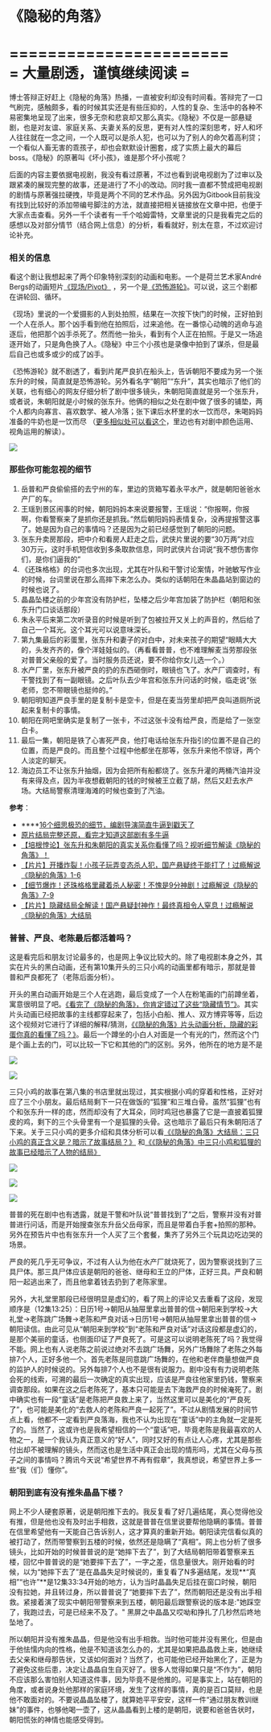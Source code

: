 # 《隐秘的角落》

=======================  
= 大量剧透，谨慎继续阅读  =  
=======================



博士答辩正好赶上《隐秘的角落》热播，一直被安利却没有时间看。答辩完了一口气刷完，感触颇多，看的时候其实还是有些压抑的，人性的复杂、生活中的各种不易密集地呈现了出来，很多无奈和悲哀却又那么真实。《隐秘》不仅是一部悬疑剧，也是对友谊、家庭关系、夫妻关系的反思，更有对人性的深刻思考，好人和坏人往往就在一念之间，一个人既可以是杀人犯，也可以为了别人的命欠着高利贷；一个看似人畜无害的乖孩子，却也会默默设计圈套，成了实质上最大的幕后boss。《隐秘》的原著叫《坏小孩》，谁是那个坏小孩呢？

后面的内容主要依据电视剧，我没有看过原著，不过也看到说电视剧为了过审以及跟紧凑的展现完整的故事，还是进行了不小的改动。同时我一直都不赞成把电视剧的剧情与原著强拉硬拽，毕竟是两个不同的艺术作品。另外因为Gitbook目前我没有找到比较好的添加带编号脚注的方法，就直接把相关链接放在文章中把，也便于大家点击查看。另外一千个读者有一千个哈姆雷特，文章里说的只是我看完之后的感想以及对部分情节（结合网上信息）的分析，看看就好，别太在意，不过欢迎讨论补充。

### 相关的信息

看这个剧让我想起来了两个印象特别深刻的动画和电影。一个是荷兰艺术家André Bergs的动画短片[《现场/Pivot》](https://www.bilibili.com/s/video/BV1pt411u7yq) ，另一个是[《恐怖游轮》](https://movie.douban.com/subject/3011051/)。可以说，这三个剧都在讲轮回、循环。

《现场》里说的一个爱摄影的人到处拍照，结果在一次按下快门的时候，正好拍到一个人在杀人。那个凶手看到他在拍照后，过来追他。在一番惊心动魄的逃命与追逐后，他把那个凶手杀死了。然而他一抬头，看到有个人正在拍照。于是又一场追逐开始了，只是角色换了人。《隐秘》中三个小孩也是录像中拍到了谋杀，但是最后自己也或多或少的成了凶手。

《恐怖游轮》就不剧透了，看到片尾严良扒在船头上，告诉朝阳不要成为另一个张东升的时候，简直就是恐怖游轮。另外看名字“朝阳”“东升”，其实也暗示了他们的关联，也有细心的网友仔细分析了剧中很多镜头，朱朝阳简直就是另一个张东升，或者说，朱朝阳就是小时候的张东升。他俩的相似之处在剧中做了很多的铺垫，两个人都内向寡言、喜欢数学、被人冷落；张下课后水杯里的水一饮而尽，朱喝妈妈准备的牛奶也是一饮而尽 （[更多相似处可以看这个](https://www.bilibili.com/video/BV1gz4y1X7LN/?spm_id_from=333.788.videocard.9)，里边也有对剧中颜色运用、视角运用的解读）。

![](.gitbook/assets/image%20%286%29.png)

### 那些你可能忽视的细节

1. 岳普和严良偷偷搭的去宁州的车，里边的货箱写着永平水产，就是朝阳爸爸水产厂的车。
2. 王瑶到景区闹事的时候，朝阳妈妈本来说要报警，王瑶说：“你报啊，你报啊，你看警察来了是抓你还是抓我。”然后朝阳妈妈表情复杂，没再提报警这事了。她是因为自己的事情吗？还是因为之前已经感觉到了朝阳的问题。
3. 张东升卖房那段，把中介和看房人赶走之后，武侠片里说的要“30万两”对应30万元，这时手机短信收到多条取款信息，同时武侠片台词说“我不想伤害你们，是你们逼我的”
4. 《还珠格格》的台词也多次出现，尤其在叶队和干警讨论案情，叶驰敏写作业的时候，台词里说在那么高摔下来怎么办。类似的话朝阳在朱晶晶站到窗边的时候也说了。
5. 晶晶坠楼之前的少年宫没有防护栏，坠楼之后少年宫加装了防护栏（朝阳和张东升门口谈话那段）
6. 朱永平后来第二次听录音的时候是听到了包被拉开又关上的声音的，然后给了自己一个耳光。这个耳光可以说意味深长。
7. 第九集最后的彩蛋里，张东升和妻子的对白中，对未来孩子的期望“眼睛大大的，头发齐齐的，像个洋娃娃似的。（再看看普普，也不难理解麦当劳那段张对普普父亲般的爱了。当时服务员还说，要不你给你女儿选一个。）
8. 水产厂里，张东升被严良的扔的东西砸倒时，眼镜也飞了。水产厂调查时，有干警找到了有一副眼镜。之后叶队去少年宫和张东升问话的时候，临走说“张老师，您不带眼镜也挺帅的。”
9. 朝阳明知道严良手里的是复制卡是空卡，但是在麦当劳里却把严良叫道厕所说起来复制卡的事情。
10. 朝阳在网吧里确实是复制了一张卡，不过这张卡没有给严良，而是给了一张空白卡。
11. 最后一集，朝阳是铁了心害死严良，他打电话给张东升指引的位置不是自己的位置，而是严良的。而且整个过程中他都坐在那等，张东升来他不惊讶，两个人淡定的聊天。
12. 海边员工不让张东升抽烟，因为会把所有船都烧了。张东升灌的两桶汽油并没有来得及点，因为半夜想截朝阳的钱的时候被王立截了胡，然后又赶去水产场。大结局警察清理海滩的时候也查到了汽油。

**参考**：

* \*\*\*\*[16个细思极恐的细节，编剧导演简直牛逼到戳天了](https://www.bilibili.com/video/BV1BK4y147CL/?spm_id_from=333.788.videocard.2)
* [原片结局完整还原，看完才知道这部剧有多牛逼](https://www.bilibili.com/video/BV1Zk4y1z7uK/?spm_id_from=333.788.videocard.3)
* [【培根悖论】张东升和朱朝阳的真实关系你看懂了吗？视听细节解读《隐秘的角落》！](https://www.bilibili.com/video/BV1gz4y1X7LN/?spm_id_from=333.788.videocard.9)
* [【片片】开播炸裂！小孩子玩弄变态杀人犯，国产悬疑终于能打了！过瘾解说《隐秘的角落》1-6](https://www.bilibili.com/video/bv1Rp4y1D7Fk/?spm_id_from=333.788.b_636f6d6d656e74.11)
* [【细节爆炸！还珠格格里藏着杀人秘密！不愧是9分神剧！过瘾解说《隐秘的角落》7-9](https://www.bilibili.com/video/BV1Nz411v71T/?spm_id_from=333.788.videocard.4)
* [【片片】隐藏结局全解读！国产悬疑封神作！最终真相令人窒息！过瘾解说《隐秘的角落》大结局](https://www.bilibili.com/video/bv19k4y1q7e7/?spm_id_from=333.788.b_636f6d6d656e74.13)

### 普普、严良、老陈最后都活着吗？

这是看完后和朋友讨论最多的，也是网上争议比较大的。除了电视剧本身之外，其实在片头的黑白动画，还有第10集开头的三只小鸡的动画里都有暗示，那就是普普和严良都死了（老陈后面分析）。

开头的黑白动画开始是三个人在逃跑，最后变成了一个人在粉笔画的门前蹲坐着，寓意很明显了吧。[《看完了《隐秘的角落》，你肯定错过了这些“隐藏情节”》](https://zhuanlan.zhihu.com/p/151462629)。其实片头动画已经把故事的主线都穿起来了，包括小白船、推人、双方博弈等等，后边这个视频对它进行了详细的解释/猜测，[《《隐秘的角落》片头动画分析，隐藏的彩蛋你真的看懂了吗？》](https://www.bilibili.com/video/av838745088/)。最后一个蹲坐的小白人对面是一个有光的门，然而这个门是个画上去的门，可以比较一下它和其他的门的区别。另外，他所在的地方是不是

![](.gitbook/assets/image%20%284%29.png)

![](.gitbook/assets/image%20%285%29.png)

三只小鸡的故事在第八集的书店里就出现过，其实根据小鸡的穿着和性格，正好对应了三个小朋友。最后结局剩下一只在做饭的“狐狸”和三堆白骨。虽然“狐狸”也有个和张东升一样的痣，然而却没有了大耳朵，同时鸡冠也暴露了它是一直披着狐狸皮的鸡，剩下的三个头骨里有一个是狐狸的头骨。这也暗示了最后只有朱朝阳活了下来。关于三只小鸡的更多介绍和具体分析可以看[《《隐秘的角落》大结局：三只小鸡的真正含义是？暗示了故事结局？》](https://xw.qq.com/cmsid/20200629A0PJNH00) 和[《《隐秘的角落》中三只小鸡和狐狸的故事已经暗示了人物的结局》](https://xw.qq.com/cmsid/20200628A0BYDY00)

![](.gitbook/assets/image%20%281%29.png)

![](.gitbook/assets/image%20%282%29.png)

![](.gitbook/assets/image%20%283%29.png)

普普的死在剧中也有透露，就是干警和叶队说“普普找到了”之后，警察并没有对普普进行问话，而是开始搜查张东升岳父岳母家，而且是带着白手套+拍照的那种。另外在预告片中也有张东升一个人买了三个套餐，集齐了另外三个玩具边吃边哭的场景。

严良的死几乎无可争议，不过有人认为他在水产厂就烧死了，因为警察说找到了三具尸体。那三具尸体应该是朝阳的爸爸、继母和王立的尸体，正好三具。严良和朝阳一起逃出来了，而且他拿着钱去扔到了老陈家里。

另外，大礼堂里那段已经很明显是虚幻的，看了网上的评论又去重看了这段，发现顺序是（12集13:25）：日历1号-&gt;朝阳从抽屉里拿出普普的信-&gt;朝阳来到学校-&gt;大礼堂-&gt;老陈跳广场舞-&gt;老陈和严良对话-&gt;日历1号-&gt;朝阳从抽屉里拿出普普的信-&gt;朝阳读信。由此可见从“朝阳来到学校”到“老陈和严良对话”对话这段都是虚幻的，是那个美丽的童话，也侧面印证了严良死了。可是这可以说明老陈死了吗？我觉得不能。网上也有人说老陈之前说过绝对不去跳广场舞，另外广场舞除了老陈之外每排7个人，正好多他一个。首先老陈是同意跳广场舞的，在他和老伴商量想做严良的监护人的时候说的。另外每排7个人也不是很有说服力。剧中没有有力说明老陈会死的线索，可溯的最后一次确定的真实出现，应该是严良往他家里扔钱，警察来调查那段。如果在这之后老陈死了，基本只可能是去下海救严良的时候淹死了。剧中确实也有一段“童话”是老陈把严良救上来了，当然这里可以是美化的“严良死了”，也可能是美化的“去救人的老陈和严良一起死了”。不过从剧情发展的时间节点上看，他都不一定看到严良落海，我也不认为出现在“童话”中的主角就一定是死了的。当然了，这或许也是我希望相信的一个“童话”吧，毕竟老陈是我最喜欢的人物之一，是一个我认为真正意义的“好人”，同时又好的有点让人心疼，尤其是那些付出却不被理解的镜头，然而这也是生活中真正会出现的情形吗，尤其在父母与孩子之间的事情吗？腾讯今天说“希望世界不再有假章”，我真想说，希望世界上多一些“我（们）懂你”。

### 朝阳到底有没有推朱晶晶下楼？

网上不少人硬套原著，说是朝阳推下去的。我反复看了好几遍结尾，真心觉得他没有推，但是他也没有及时出手相救，这就是普普在信里说要帮他隐瞒的事情。普普在信里希望他有一天能自己告诉别人，这才算真的重新开始。朝阳读完信看似真的被打动了，然而带警察到五楼的时候，依然还是隐瞒了“真相”。网上也分析了很多镜头，比如开始的时候普普说的是“她摔下去了”，到了大结局朝阳带着警察来五楼，回忆中普普说的是“她要摔下去了”，一字之差，信息量很大。刚开始看的时候，以为“她摔下去了”是在晶晶失足时候说的，重复看了N多遍结尾，发现**“真相”“也许”**是12集33:34开始的地方，认为当时晶晶失足后挂在窗口时候，朝阳没有拉她，并且转过身，所以普普说了“她要摔下去了”，然而朝阳还是没有出手相救。紧接着演了现实中朝阳带警察来到五楼，朝阳最后跟警察说的版本是:"她踩空了，我跑过去，可是已经来不及了。" 黑屏之中晶晶又哎呦和挣扎了几秒然后咚地坠地了。

所以朝阳并没有推朱晶晶，但是他没有出手相救。当时他可能并没有黑化，但是由于他怯懦内向的性格，他是不知道该怎么办的，尤其是如果把晶晶救上来，她继续去父亲和继母那告状，又该如何面对？当然了，也可能他已经开始黑化了，正是为了避免这些后患，决定让晶晶自生自灭好了。很多人觉得如果只是“不作为”，朝阳不应该那么害怕别人知道这件事，因为毕竟不是他推的。可是事实上，站在朝阳的角度，或者说身处他那样的家庭环境，发生了这样的事情，真的是百口莫辩，也是他不敢面对的。不要说晶晶坠楼了，就算她平平安安，这样一件“通过朋友教训继妹”的事件，也够他喝一壶了，这从晶晶看到上楼的是朝阳，说要和爸爸告状时，朝阳慌张的神情也能感受得到。

